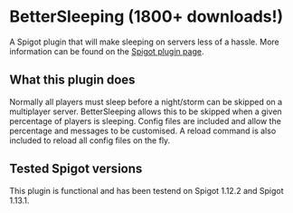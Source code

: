 # BetterSleeping (1800+ downloads!)
A Spigot plugin that will make sleeping on servers less of a hassle. More information can be found on the [Spigot plugin page](https://www.spigotmc.org/resources/bettersleeping-1-12-1-13.60837/ "BetterSleeping's plugin page").

## What this plugin does
Normally all players must sleep before a night/storm can be skipped on a multiplayer server.
BetterSleeping allows this to be skipped when a given percentage of players is sleeping.
Config files are included and allow the percentage and messages to be customised. A reload command is also included to reload all config files on the fly. 

## Tested Spigot versions
This plugin is functional and has been testend on Spigot 1.12.2 and Spigot 1.13.1.


